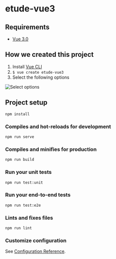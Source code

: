 # etude-vue3

## Requirements

- [Vue 3.0](https://github.com/tomoya-sforzando/etude-vue3.git)

## How we created this project

1. Install [Vue CLI](https://cli.vuejs.org/)
1. `$ vue create etude-vue3`
1. Select the following options

![Select options](https://user-images.githubusercontent.com/40506652/94364072-b2b91080-0101-11eb-8200-d2399b106437.png)

## Project setup

```shell
npm install
```

### Compiles and hot-reloads for development

```shell
npm run serve
```

### Compiles and minifies for production

```shell
npm run build
```

### Run your unit tests

```shell
npm run test:unit
```

### Run your end-to-end tests

```shell
npm run test:e2e
```

### Lints and fixes files

```shell
npm run lint
```

### Customize configuration

See [Configuration Reference](https://cli.vuejs.org/config/).
